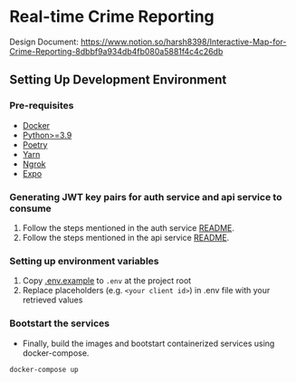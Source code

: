 # Real-time Crime Reporting

Design Document: https://www.notion.so/harsh8398/Interactive-Map-for-Crime-Reporting-8dbbf9a934db4fb080a5881f4c4c26db

## Setting Up Development Environment

### Pre-requisites

- [Docker](https://docs.docker.com/get-docker/)
- [Python>=3.9](https://www.python.org/downloads/)
- [Poetry](https://python-poetry.org/docs/#installation)
- [Yarn](https://classic.yarnpkg.com/lang/en/docs/install/#windows-stable)
- [Ngrok](https://ngrok.com/download)
- [Expo](https://docs.expo.dev/get-started/installation/)


### Generating JWT key pairs for auth service and api service to consume

1. Follow the steps mentioned in the auth service [README](./auth/README.md).
2. Follow the steps mentioned in the api service [README](./api/README.md).

### Setting up environment variables

1. Copy [.env.example](./.env.example) to `.env` at the project root
2. Replace placeholders (e.g. `<your client id>`) in .env file with your retrieved values

### Bootstart the services

- Finally, build the images and bootstart containerized services using docker-compose.

```shell
docker-compose up
```